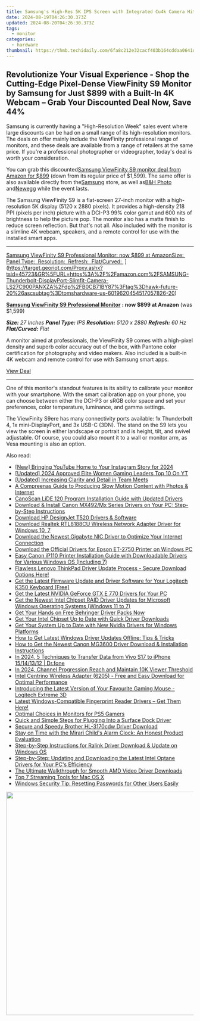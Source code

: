 ```yaml
---
title: Samsung's High-Res 5K IPS Screen with Integrated Cu4k Camera Hits $899 – Save 44%% on Pixel-Dense ViewFinity S9!
date: 2024-08-19T04:26:30.373Z
updated: 2024-08-20T04:26:30.373Z
tags:
  - monitor
categories:
  - hardware
thumbnail: https://thmb.techidaily.com/6fa8c212e32cacf403b164cddaa0641d8c8c9740158f0e616afbd57801dea413.jpg
---
```


## Revolutionize Your Visual Experience - Shop the Cutting-Edge Pixel-Dense ViewFinity S9 Monitor by Samsung for Just $899 with a Built-In 4K Webcam – Grab Your Discounted Deal Now, Save 44%

Samsung is currently having a "High-Resolution Week" sales event where large discounts can be had on a small range of its high-resolution monitors. The deals on offer mainly include the ViewFinity professional range of monitors, and these deals are available from a range of retailers at the same price. If you're a professional photographer or videographer, today's deal is worth your consideration.

 You can grab this discounted[Samsung ViewFinity S9 monitor deal from Amazon for $899](https://target.georiot.com/Proxy.ashx?tsid=45723&GR%5FURL=https%3A%2F%2Famazon.com%2FSAMSUNG-Thunderbolt-DisplayPort-Slimfit-Camera-LS27C900PANXZA%2Fdp%2FB0CB71BY87%3Ftag%3Dhawk-future-20%26ascsubtag%3Dtomshardware-us-3209413423250940063-20) (down from its regular price of $1,599). The same offer is also available directly from the[Samsung](https://shop-links.co/link/?exclusive=1&publisher_slug=itechdaily19598&url=https%3A%2F%2Fshop-links.co%2Flink%3Fpublisher%255Fslug%3Dfuture%26exclusive%3D1%26u1%3Dtomshardware-us-3714594152783044372%26url%3Dhttps%253A%252F%252Fwww.samsung.com%252Fus%252Fcomputing%252Fmonitors%252F5k%252F27-viewfinity-s9-5k-monitor-with-thunderbolt-4-matte-display-and-smart-features-ls27c900panxza%252F%2523specs%26article%255Fname%3DSamsung%27s%2520pixel-dense%2520ViewFinity%2520S9%25205K%2520monitor%2520drops%2520to%2520%2524899%2520%25E2%2580%2594%2520get%252044%2525%2520off%2520this%252027-inch%2520IPS%2520screen%2520with%2520a%2520built-in%25204K%2520webcam%2520%257C%2520Tom%27s%2520Hardware%26article%255Furl%3Dhttps%253A%252F%252Fwww.tomshardware.com%252Fmonitors%252Fsamsungs-pixel-dense-viewfinity-s9-5k-monitor-drops-to-dollar899-get-44-off-this-27-inch-ips-screen-with-a-built-in-4k-webcam%23specs) store, as well as[B&H Photo](https://www.bhphotovideo.com/c/product/1760795-REG/samsung%5Fls27c900panxza%5Fviewfinity%5Fs9%5F27%5F5k.html/?BI=20811&KBID=16572&SID=tomshardware-us-1342237878598561771) and[Newegg](https://shop-links.co/link/?exclusive=1&publisher_slug=itechdaily19598&url=https%3A%2F%2Fclick.linksynergy.com%2Fdeeplink%3Fid%3DkXQk6%252AivFEQ%26mid%3D44583%26u1%3Dtomshardware-us-4947675034725501204%26murl%3Dhttps%253A%252F%252Fwww.newegg.com%252Fsamsung-ls27c900panxza-27-5k%252Fp%252FN82E16824027275) while the event lasts.  
  
 The Samsung ViewFinity S9 is a flat-screen 27-inch monitor with a high-resolution 5K display (5120 x 2880 pixels). It provides a high-density 218 PPI (pixels per inch) picture with a DCI-P3 99% color gamut and 600 nits of brightness to help the picture pop. The monitor also has a matte finish to reduce screen reflection. But that's not all. Also included with the monitor is a slimline 4K webcam, speakers, and a remote control for use with the installed smart apps.

---

[Samsung ViewFinity S9 Professional Monitor: now $899 at AmazonSize:&nbsp; Panel Type:&nbsp; Resolution:&nbsp; Refresh:&nbsp; Flat/Curved:&nbsp;](https://cdn.mos.cms.futurecdn.net/97GYzspEUPzPWf4WjQG2G4-200-100.png "Samsung ViewFinity S9 Professional Monitor: now $899 at AmazonSize:&nbsp; Panel Type:&nbsp; Resolution:&nbsp; Refresh:&nbsp; Flat/Curved:&nbsp;") ](https://target.georiot.com/Proxy.ashx?tsid=45723&GR%5FURL=https%3A%2F%2Famazon.com%2FSAMSUNG-Thunderbolt-DisplayPort-Slimfit-Camera-LS27C900PANXZA%2Fdp%2FB0CB71BY87%3Ftag%3Dhawk-future-20%26ascsubtag%3Dtomshardware-us-6019620454517057826-20)

[**Samsung ViewFinity S9 Professional Monitor**](https://target.georiot.com/Proxy.ashx?tsid=45723&GR%5FURL=https%3A%2F%2Famazon.com%2FSAMSUNG-Thunderbolt-DisplayPort-Slimfit-Camera-LS27C900PANXZA%2Fdp%2FB0CB71BY87%3Ftag%3Dhawk-future-20%26ascsubtag%3Dtomshardware-us-1445913953726389460-20) **: now $899 at Amazon** (was $1,599)  
  
_**Size:**_ _27 Inches_
 _**Panel Type:**_ _IPS_
 _**Resolution:**_ _5120 x 2880_
 _**Refresh:**_ _60 Hz_
 _**Flat/Curved:**_   _Flat_
  
 A monitor aimed at professionals, the ViewFinity S9 comes with a high-pixel density and superb color accuracy out of the box, with Pantone color certification for photography and video makers. Also included is a built-in 4K webcam and remote control for use with Samsung smart apps.

[View Deal](https://target.georiot.com/Proxy.ashx?tsid=45723&GR%5FURL=https%3A%2F%2Famazon.com%2FSAMSUNG-Thunderbolt-DisplayPort-Slimfit-Camera-LS27C900PANXZA%2Fdp%2FB0CB71BY87%3Ftag%3Dhawk-future-20%26ascsubtag%3Dtomshardware-us-6019620454517057826-20)

---

 One of this monitor's standout features is its ability to calibrate your monitor with your smartphone. With the smart calibration app on your phone, you can choose between either the DCI-P3 or sRGB color space and set your preferences, color temperature, luminance, and gamma settings.

 The ViewFinity S9ere has many connectivity ports available: 1x Thunderbolt 4, 1x mini-DisplayPort, and 3x USB-C (3DN). The stand on the S9 lets you view the screen in either landscape or portrait and is height, tilt, and swivel adjustable. Of course, you could also mount it to a wall or monitor arm, as Vesa mounting is also an option.

<ins class="adsbygoogle"
     style="display:block"
     data-ad-format="autorelaxed"
     data-ad-client="ca-pub-7571918770474297"
     data-ad-slot="1223367746"></ins>



<ins class="adsbygoogle"
     style="display:block"
     data-ad-client="ca-pub-7571918770474297"
     data-ad-slot="8358498916"
     data-ad-format="auto"
     data-full-width-responsive="true"></ins>

<span class="atpl-alsoreadstyle">Also read:</span>
<div><ul>
<li><a href="https://instagram-video-files.techidaily.com/new-bringing-youtube-home-to-your-instagram-story-for-2024/"><u>[New] Bringing YouTube Home to Your Instagram Story for 2024</u></a></li>
<li><a href="https://facebook-video-footage.techidaily.com/updated-2024-approved-elite-women-gaming-leaders-top-10-on-yt/"><u>[Updated] 2024 Approved  Elite Women Gaming Leaders  Top 10 On YT</u></a></li>
<li><a href="https://some-knowledge.techidaily.com/updated-increasing-clarity-and-detail-in-team-meets/"><u>[Updated] Increasing Clarity and Detail in Team Meets</u></a></li>
<li><a href="https://fox-glue.techidaily.com/a-compreenas-guide-to-producing-slow-motion-content-with-photos-and-internet/"><u>A Compreenas Guide to Producing Slow Motion Content with Photos & Internet</u></a></li>
<li><a href="https://hardware-updates.techidaily.com/canoscan-lide-120-program-installation-guide-with-updated-drivers/"><u>CanoScan LiDE 120 Program Installation Guide with Updated Drivers</u></a></li>
<li><a href="https://hardware-updates.techidaily.com/download-and-install-canon-mx492mx-series-drivers-on-your-pc-step-by-step-instructions/"><u>Download & Install Canon MX492/Mx Series Drivers on Your PC: Step-by-Step Instructions</u></a></li>
<li><a href="https://hardware-updates.techidaily.com/download-hp-designjet-t520-drivers-and-software/"><u>Download HP DesignJet T520 Drivers & Software</u></a></li>
<li><a href="https://hardware-updates.techidaily.com/download-realtek-rtl8188cu-wireless-network-adapter-driver-for-windows-10-7/"><u>Download Realtek RTL8188CU Wireless Network Adapter Driver for Windows 10, 7</u></a></li>
<li><a href="https://hardware-updates.techidaily.com/download-the-newest-gigabyte-nic-driver-to-optimize-your-internet-connection/"><u>Download the Newest Gigabyte NIC Driver to Optimize Your Internet Connection</u></a></li>
<li><a href="https://hardware-updates.techidaily.com/download-the-official-drivers-for-epson-et-2750-printer-on-windows-pc/"><u>Download the Official Drivers for Epson ET-2750 Printer on Windows PC</u></a></li>
<li><a href="https://hardware-updates.techidaily.com/easy-canon-ip110-printer-installation-guide-with-downloadable-drivers-for-various-windows-os-including-7/"><u>Easy Canon iP110 Printer Installation Guide with Downloadable Drivers for Various Windows OS (Including 7)</u></a></li>
<li><a href="https://hardware-updates.techidaily.com/1722975334712-flawless-lenovo-thinkpad-driver-update-process-secure-download-options-here/"><u>Flawless Lenovo ThinkPad Driver Update Process - Secure Download Options Here!</u></a></li>
<li><a href="https://hardware-updates.techidaily.com/get-the-latest-firmware-update-and-driver-software-for-your-logitech-k350-keyboard-free/"><u>Get the Latest Firmware Update and Driver Software for Your Logitech K350 Keyboard [Free]</u></a></li>
<li><a href="https://hardware-updates.techidaily.com/get-the-latest-nvidia-geforce-gtx-e-770-drivers-for-your-pc/"><u>Get the Latest NVIDIA GeForce GTX E 770 Drivers for Your PC</u></a></li>
<li><a href="https://hardware-updates.techidaily.com/get-the-newest-intel-chipset-raid-driver-updates-for-microsoft-windows-operating-systems-windows-11-to-7/"><u>Get the Newest Intel Chipset RAID Driver Updates for Microsoft Windows Operating Systems (Windows 11 to 7)</u></a></li>
<li><a href="https://hardware-updates.techidaily.com/1722973280516-get-your-hands-on-free-behringer-driver-packs-now/"><u>Get Your Hands on Free Behringer Driver Packs Now</u></a></li>
<li><a href="https://hardware-updates.techidaily.com/1722964346946-get-your-intel-chipset-up-to-date-with-quick-driver-downloads/"><u>Get Your Intel Chipset Up to Date with Quick Driver Downloads</u></a></li>
<li><a href="https://hardware-updates.techidaily.com/get-your-system-up-to-date-with-new-nvidia-drivers-for-windows-platforms/"><u>Get Your System Up to Date with New Nvidia Drivers for Windows Platforms</u></a></li>
<li><a href="https://hardware-updates.techidaily.com/how-to-get-latest-windows-driver-updates-offline-tips-and-tricks/"><u>How to Get Latest Windows Driver Updates Offline: Tips & Tricks</u></a></li>
<li><a href="https://hardware-updates.techidaily.com/how-to-get-the-newest-canon-mg3600-driver-download-and-installation-instructions/"><u>How to Get the Newest Canon MG3600 Driver Download & Installation Instructions</u></a></li>
<li><a href="https://android-transfer.techidaily.com/in-2024-5-techniques-to-transfer-data-from-vivo-s17-to-iphone-15141312-drfone-by-drfone-transfer-from-android-transfer-from-android/"><u>In 2024, 5 Techniques to Transfer Data from Vivo S17 to iPhone 15/14/13/12 | Dr.fone</u></a></li>
<li><a href="https://youtube-video-recordings.techidaily.com/in-2024-channel-progression-reach-and-maintain-10k-viewer-threshold/"><u>In 2024, Channel Progression  Reach and Maintain 10K Viewer Threshold</u></a></li>
<li><a href="https://hardware-updates.techidaily.com/intel-centrino-wireless-adapter-6205-free-and-easy-download-for-optimal-performance/"><u>Intel Centrino Wireless Adapter (6205) - Free and Easy Download for Optimal Performance</u></a></li>
<li><a href="https://hardware-updates.techidaily.com/introducing-the-latest-version-of-your-favourite-gaming-mouse-logitech-extreme-3d/"><u>Introducing the Latest Version of Your Favourite Gaming Mouse - Logitech Extreme 3D</u></a></li>
<li><a href="https://hardware-updates.techidaily.com/latest-windows-compatible-fingerprint-reader-drivers-get-them-here/"><u>Latest Windows-Compatible Fingerprint Reader Drivers – Get Them Here!</u></a></li>
<li><a href="https://extra-tips.techidaily.com/optimal-choices-in-monitors-for-ps5-gamers/"><u>Optimal Choices in Monitors for PS5 Gamers</u></a></li>
<li><a href="https://hardware-updates.techidaily.com/quick-and-simple-steps-for-plugging-into-a-surface-dock-driver/"><u>Quick and Simple Steps for Plugging Into a Surface Dock Driver</u></a></li>
<li><a href="https://hardware-updates.techidaily.com/secure-and-speedy-brother-hl-3170cdw-driver-download/"><u>Secure and Speedy Brother HL-3170cdw Driver Download</u></a></li>
<li><a href="https://buynow-info.techidaily.com/stay-on-time-with-the-mirari-childs-alarm-clock-an-honest-product-evaluation/"><u>Stay on Time with the Mirari Child's Alarm Clock: An Honest Product Evaluation</u></a></li>
<li><a href="https://hardware-updates.techidaily.com/step-by-step-instructions-for-ralink-driver-download-and-update-on-windows-os/"><u>Step-by-Step Instructions for Ralink Driver Download & Update on Windows OS</u></a></li>
<li><a href="https://hardware-updates.techidaily.com/step-by-step-updating-and-downloading-the-latest-intel-optane-drivers-for-your-pcs-efficiency/"><u>Step-by-Step: Updating and Downloading the Latest Intel Optane Drivers for Your PC's Efficiency</u></a></li>
<li><a href="https://hardware-updates.techidaily.com/the-ultimate-walkthrough-for-smooth-amd-video-driver-downloads/"><u>The Ultimate Walkthrough for Smooth AMD Video Driver Downloads</u></a></li>
<li><a href="https://extra-lessons.techidaily.com/top-7-streaming-tools-for-mac-os-x/"><u>Top 7 Streaming Tools for Mac OS X</u></a></li>
<li><a href="https://technical-tips.techidaily.com/windows-security-tip-resetting-passwords-for-other-users-easily/"><u>Windows Security Tip: Resetting Passwords for Other Users Easily</u></a></li>
</ul></div>

<!-- affiliate ads begin -->
<a href="https://appsumo.8odi.net/c/5597632/2082532/7443" target="_top" id="2082532"><img src="//a.impactradius-go.com/display-ad/7443-2082532" border="0" alt="" width="1200" height="600"/></a><img height="0" width="0" src="https://appsumo.8odi.net/i/5597632/2082532/7443" style="position:absolute;visibility:hidden;" border="0" />
<!-- affiliate ads end -->